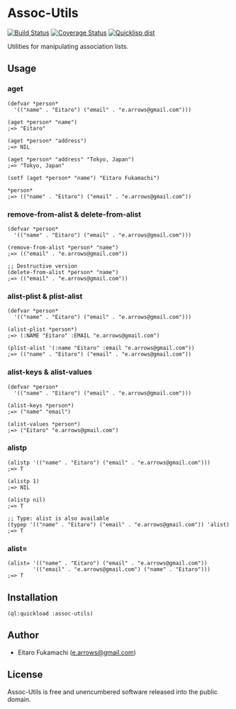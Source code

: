 # Assoc-Utils

[![Build Status](https://travis-ci.org/fukamachi/assoc-utils.svg?branch=master)](https://travis-ci.org/fukamachi/assoc-utils)
[![Coverage Status](https://coveralls.io/repos/fukamachi/assoc-utils/badge.svg?branch=master)](https://coveralls.io/r/fukamachi/assoc-utils)
[![Quicklisp dist](http://quickdocs.org/badge/assoc-utils.svg)](http://quickdocs.org/assoc-utils/)

Utilities for manipulating association lists.

## Usage

### aget

```common-lisp
(defvar *person*
  '(("name" . "Eitaro") ("email" . "e.arrows@gmail.com")))

(aget *person* "name")
;=> "Eitaro"

(aget *person* "address")
;=> NIL

(aget *person* "address" "Tokyo, Japan")
;=> "Tokyo, Japan"

(setf (aget *person* "name") "Eitaro Fukamachi")

*person*
;=> (("name" . "Eitaro") ("email" . "e.arrows@gmail.com"))
```

### remove-from-alist & delete-from-alist

```common-lisp
(defvar *person*
  '(("name" . "Eitaro") ("email" . "e.arrows@gmail.com")))

(remove-from-alist *person* "name")
;=> (("email" . "e.arrows@gmail.com"))

;; Destructive version
(delete-from-alist *person* "name")
;=> (("email" . "e.arrows@gmail.com"))
```

### alist-plist & plist-alist

```common-lisp
(defvar *person*
  '(("name" . "Eitaro") ("email" . "e.arrows@gmail.com")))

(alist-plist *person*)
;=> (:NAME "Eitaro" :EMAIL "e.arrows@gmail.com")

(plist-alist '(:name "Eitaro" :email "e.arrows@gmail.com"))
;=> (("name" . "Eitaro") ("email" . "e.arrows@gmail.com"))
```

### alist-keys & alist-values

```common-lisp
(defvar *person*
  '(("name" . "Eitaro") ("email" . "e.arrows@gmail.com")))

(alist-keys *person*)
;=> ("name" "email")

(alist-values *person*)
;=> ("Eitaro" "e.arrows@gmail.com")
```

### alistp

```common-lisp
(alistp '(("name" . "Eitaro") ("email" . "e.arrows@gmail.com")))
;=> T

(alistp 1)
;=> NIL

(alistp nil)
;=> T

;; Type: alist is also available
(typep '(("name" . "Eitaro") ("email" . "e.arrows@gmail.com")) 'alist)
;=> T
```

### alist=

```common-lisp
(alist= '(("name" . "Eitaro") ("email" . "e.arrows@gmail.com"))
        '(("email" . "e.arrows@gmail.com") ("name" . "Eitaro")))
;=> T
```

## Installation

```common-lisp
(ql:quickload :assoc-utils)
```

## Author

* Eitaro Fukamachi (e.arrows@gmail.com)

## License

Assoc-Utils is free and unencumbered software released into the public domain.
